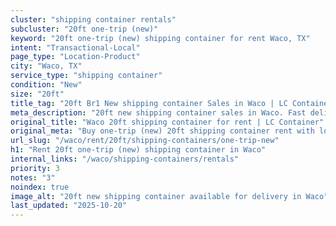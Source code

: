 ```yaml
---
cluster: "shipping container rentals"
subcluster: "20ft one-trip (new)"
keyword: "20ft one-trip (new) shipping container for rent Waco, TX"
intent: "Transactional-Local"
page_type: "Location-Product"
city: "Waco, TX"
service_type: "shipping container"
condition: "New"
size: "20ft"
title_tag: "20ft Br1 New shipping container Sales in Waco | LC Container"
meta_description: "20ft new shipping container sales in Waco. Fast delivery, competitive pricing. Serving shipping containers area. Quote ID: F0H. Call (214) 524-4168 for your free quote today."
original_title: "Waco 20ft shipping container for rent | LC Container"
original_meta: "Buy one-trip (new) 20ft shipping container rent with local delivery in Waco, TX. LC Container — local Since 2003. Request a fast quote today."
url_slug: "/waco/rent/20ft/shipping-containers/one-trip-new"
h1: "Rent 20ft one-trip (new) shipping container in Waco"
internal_links: "/waco/shipping-containers/rentals"
priority: 3
notes: "3"
noindex: true
image_alt: "20ft new shipping container available for delivery in Waco"
last_updated: "2025-10-20"
---
```


<!-- TODO: Add unique city/inventory copy, images, and internal links here. -->

